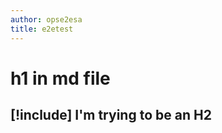 ```yaml
---
author: opse2esa
title: e2etest
---
```


# h1 in md file
[!include[](includes/test.md)]
I'm trying to be an H2
-----------------------------
####
